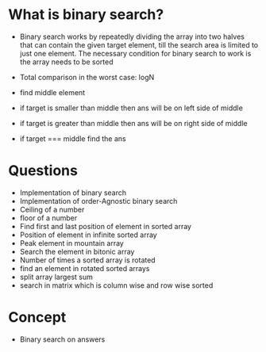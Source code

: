 # What is binary search?

- Binary search works by repeatedly dividing the array into two halves that can contain the given target element, till the search area is limited to just one element. The necessary condition for binary search to work is the array needs to be sorted
- Total comparison in the worst case: logN

- find middle element
- if target is smaller than middle then ans will be on left side of middle
- if target is greater than middle then ans will be on right side of middle
- if target === middle find the ans

# Questions

- Implementation of binary search
- Implementation of order-Agnostic binary search
- Ceiling of a number
- floor of a number
- Find first and last position of element in sorted array
- Position of element in infinite sorted array
- Peak element in mountain array
- Search the element in bitonic array
- Number of times a sorted array is rotated
- find an element in rotated sorted arrays
- split array largest sum
- search in matrix which is column wise and row wise sorted

# Concept

- Binary search on answers
